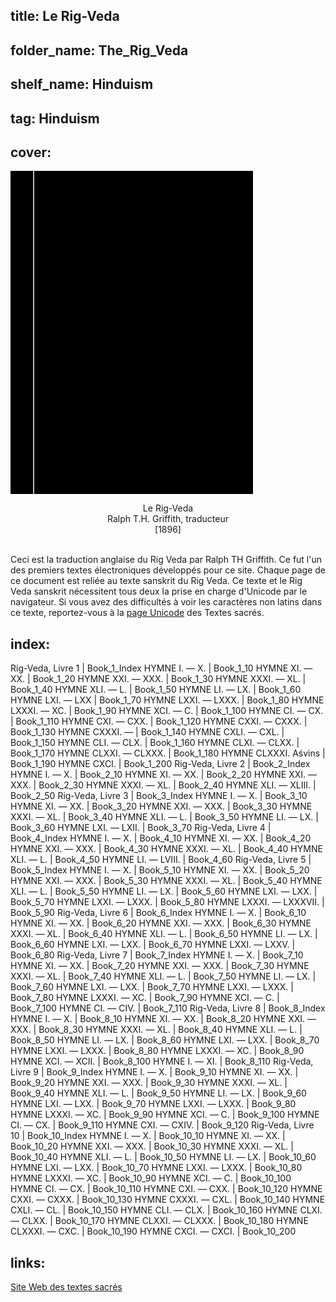 ## title: Le Rig-Veda
## folder_name: The_Rig_Veda
## shelf_name: Hinduism
## tag: Hinduism
## cover: 
<div class="urantiapedia-book-front urantiapedia-book-hindu">
<svg xmlns="http://www.w3.org/2000/svg" width="102.6mm" height="136.8mm" viewBox="0 0 102.6 136.8" version="1.1">
	<g transform="translate(-7,-5)">
		<rect width="9.6" height="136.8" x="7" y="5" />
		<rect width="96.9" height="136.8" x="17" y="5" />
		<text style="font-size:5px" x="61" y="22">Ralph Griffith (tr.)</text>
		<text style="font-size:4px" x="61" y="125">1896</text>
		<text style="font-size:9px" x="61" y="60">Le Rig-Veda </text>
	</g>
</svg>
</div>

<p style="text-align:center;">
<span class="text-h3">Le Rig-Veda </span><br>
<span class="text-h5">Ralph T.H. Griffith, traducteur</span><br>
[1896]<br>
<br>
</p>

Ceci est la traduction anglaise du Rig Veda par Ralph TH Griffith. Ce fut l'un des premiers textes électroniques développés pour ce site. Chaque page de ce document est reliée au texte sanskrit du Rig Veda. Ce texte et le Rig Veda sanskrit nécessitent tous deux la prise en charge d'Unicode par le navigateur. Si vous avez des difficultés à voir les caractères non latins dans ce texte, reportez-vous à la [page Unicode](https://archive.sacred-texts.com/unicode.htm) des Textes sacrés.

## index:
Rig-Veda, Livre 1 | Book_1_Index
	HYMNE I. — X. | Book_1_10
	HYMNE XI. — XX. | Book_1_20
	HYMNE XXI. — XXX. | Book_1_30
	HYMNE XXXI. — XL. | Book_1_40
	HYMNE XLI. — L. | Book_1_50
	HYMNE LI. — LX. | Book_1_60
	HYMNE LXI. — LXX | Book_1_70
	HYMNE LXXI. — LXXX. | Book_1_80
	HYMNE LXXXI. — XC. | Book_1_90
	HYMNE XCI. — C. | Book_1_100
	HYMNE CI. — CX. | Book_1_110
	HYMNE CXI. — CXX. | Book_1_120
	HYMNE CXXI. — CXXX. | Book_1_130
	HYMNE CXXXI. —  | Book_1_140
	HYMNE CXLI. — CXL. | Book_1_150
	HYMNE CLI. — CLX. | Book_1_160
	HYMNE CLXI. — CLXX. | Book_1_170
	HYMNE CLXXI. — CLXXX. | Book_1_180
	HYMNE CLXXXI. Aśvins | Book_1_190
	HYMNE CXCI. | Book_1_200
Rig-Veda, Livre 2 | Book_2_Index
	HYMNE I. — X. | Book_2_10
	HYMNE XI. — XX. | Book_2_20
	HYMNE XXI. — XXX. | Book_2_30
	HYMNE XXXI. — XL. | Book_2_40
	HYMNE XLI. — XLIII. | Book_2_50
Rig-Veda, Livre 3 | Book_3_Index
	HYMNE I. — X. | Book_3_10
	HYMNE XI. — XX. | Book_3_20
	HYMNE XXI. — XXX. | Book_3_30
	HYMNE XXXI. — XL. | Book_3_40
	HYMNE XLI. — L. | Book_3_50
	HYMNE LI. — LX. | Book_3_60
	HYMNE LXI. — LXII. | Book_3_70
Rig-Veda, Livre 4 | Book_4_Index
	HYMNE I. — X. | Book_4_10
	HYMNE XI. — XX. | Book_4_20
	HYMNE XXI. — XXX. | Book_4_30
	HYMNE XXXI. — XL. | Book_4_40
	HYMNE XLI. — L. | Book_4_50
	HYMNE LI. — LVIII. | Book_4_60
Rig-Veda, Livre 5 | Book_5_Index
	HYMNE I. — X. | Book_5_10
	HYMNE XI. — XX. | Book_5_20
	HYMNE XXI. — XXX. | Book_5_30
	HYMNE XXXI. — XL. | Book_5_40
	HYMNE XLI. — L. | Book_5_50
	HYMNE LI. — LX. | Book_5_60
	HYMNE LXI. — LXX. | Book_5_70
	HYMNE LXXI. — LXXX. | Book_5_80
	HYMNE LXXXI. — LXXXVII. | Book_5_90
Rig-Veda, Livre 6 | Book_6_Index
	HYMNE I. — X. | Book_6_10
	HYMNE XI. — XX. | Book_6_20
	HYMNE XXI. — XXX. | Book_6_30
	HYMNE XXXI. — XL. | Book_6_40
	HYMNE XLI. — L. | Book_6_50
	HYMNE LI. — LX. | Book_6_60
	HYMNE LXI. — LXX. | Book_6_70
	HYMNE LXXI. — LXXV. | Book_6_80
Rig-Veda, Livre 7 | Book_7_Index
	HYMNE I. — X. | Book_7_10
	HYMNE XI. — XX. | Book_7_20
	HYMNE XXI. — XXX. | Book_7_30
	HYMNE XXXI. — XL. | Book_7_40
	HYMNE XLI. — L. | Book_7_50
	HYMNE LI. — LX. | Book_7_60
	HYMNE LXI. — LXX. | Book_7_70
	HYMNE LXXI. — LXXX. | Book_7_80
	HYMNE LXXXI. — XC. | Book_7_90
	HYMNE XCI. — C. | Book_7_100
	HYMNE CI. — CIV. | Book_7_110
Rig-Veda, Livre 8 | Book_8_Index
	HYMNE I. — X. | Book_8_10
	HYMNE XI. — XX. | Book_8_20
	HYMNE XXI. — XXX. | Book_8_30
	HYMNE XXXI. — XL. | Book_8_40
	HYMNE XLI. — L. | Book_8_50
	HYMNE LI. — LX. | Book_8_60
	HYMNE LXI. — LXX. | Book_8_70
	HYMNE LXXI. — LXXX. | Book_8_80
	HYMNE LXXXI. — XC. | Book_8_90
	HYMNE XCI. — XCII. | Book_8_100
	HYMNE I. — XI. | Book_8_110
Rig-Veda, Livre 9 | Book_9_Index
	HYMNE I. — X. | Book_9_10
	HYMNE XI. — XX. | Book_9_20
	HYMNE XXI. — XXX. | Book_9_30
	HYMNE XXXI. — XL. | Book_9_40
	HYMNE XLI. — L. | Book_9_50
	HYMNE LI. — LX. | Book_9_60
	HYMNE LXI. — LXX. | Book_9_70
	HYMNE LXXI. — LXXX. | Book_9_80
	HYMNE LXXXI. — XC. | Book_9_90
	HYMNE XCI. — C. | Book_9_100
	HYMNE CI. — CX. | Book_9_110
	HYMNE CXI. — CXIV. | Book_9_120
Rig-Veda, Livre 10 | Book_10_Index
	HYMNE I. — X. | Book_10_10
	HYMNE XI. — XX. | Book_10_20
	HYMNE XXI. — XXX. | Book_10_30
	HYMNE XXXI. — XL. | Book_10_40
	HYMNE XLI. — L. | Book_10_50
	HYMNE LI. —  LX. | Book_10_60
	HYMNE LXI. — LXX. | Book_10_70
	HYMNE LXXI. — LXXX. | Book_10_80
	HYMNE LXXXI. — XC. | Book_10_90
	HYMNE XCI. — C. | Book_10_100
	HYMNE CI. — CX. | Book_10_110
	HYMNE CXI. — CXX. | Book_10_120
	HYMNE CXXI. — CXXX. | Book_10_130
	HYMNE CXXXI. — CXL. | Book_10_140
	HYMNE CXLI. — CL. | Book_10_150
	HYMNE CLI. — CLX. | Book_10_160
	HYMNE CLXI. — CLXX. | Book_10_170
	HYMNE CLXXI. — CLXXX. | Book_10_180
	HYMNE CLXXXI. — CXC. | Book_10_190
	HYMNE CXCI. — CXCI. | Book_10_200


## links:
[Site Web des textes sacrés](https://archive.sacred-texts.com/hin/rigveda/index.htm)